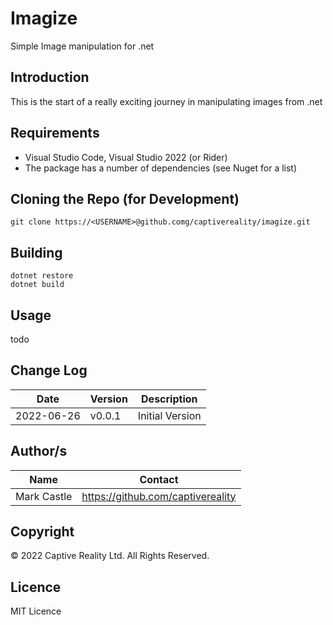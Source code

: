
# Imagize

Simple Image manipulation for .net

## Introduction

This is the start of a really exciting journey in manipulating images from .net

## Requirements

- Visual Studio Code, Visual Studio 2022 (or Rider)
- The package has a number of dependencies (see Nuget for a list)

## Cloning the Repo (for Development)

	git clone https://<USERNAME>@github.comg/captivereality/imagize.git

## Building

	dotnet restore
	dotnet build

## Usage

todo

## Change Log

|Date       |Version|Description              |
|-----------|-------|-------------------------|
|2022-06-26|v0.0.1|Initial Version|

## Author/s

|Name|Contact|
|-----------|-------|
|Mark Castle|https://github.com/captivereality|

## Copyright
© 2022 Captive Reality Ltd.  All Rights Reserved.

## Licence
MIT Licence
